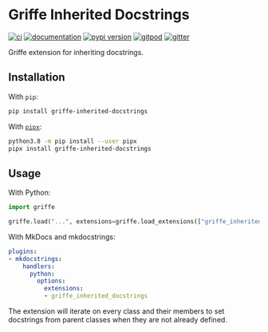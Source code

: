 # Griffe Inherited Docstrings

[![ci](https://github.com/mkdocstrings/griffe-inherited-docstrings/workflows/ci/badge.svg)](https://github.com/mkdocstrings/griffe-inherited-docstrings/actions?query=workflow%3Aci)
[![documentation](https://img.shields.io/badge/docs-mkdocs-708FCC.svg?style=flat)](https://mkdocstrings.github.io/griffe-inherited-docstrings/)
[![pypi version](https://img.shields.io/pypi/v/griffe-inherited-docstrings.svg)](https://pypi.org/project/griffe-inherited-docstrings/)
[![gitpod](https://img.shields.io/badge/gitpod-workspace-708FCC.svg?style=flat)](https://gitpod.io/#https://github.com/mkdocstrings/griffe-inherited-docstrings)
[![gitter](https://badges.gitter.im/join%20chat.svg)](https://app.gitter.im/#/room/#griffe-inherited-docstrings:gitter.im)

Griffe extension for inheriting docstrings.

## Installation

With `pip`:

```bash
pip install griffe-inherited-docstrings
```

With [`pipx`](https://github.com/pipxproject/pipx):

```bash
python3.8 -m pip install --user pipx
pipx install griffe-inherited-docstrings
```

## Usage

With Python:

```python
import griffe

griffe.load("...", extensions=griffe.load_extensions(["griffe_inherited_docstrings"]))
```

With MkDocs and mkdocstrings:

```yaml
plugins:
- mkdocstrings:
    handlers:
      python:
        options:
          extensions:
          - griffe_inherited_docstrings
```

The extension will iterate on every class and their members
to set docstrings from parent classes when they are not already defined.
